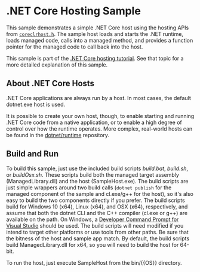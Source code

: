.NET Core Hosting Sample
========================

This sample demonstrates a simple .NET Core host using the hosting APIs from [`coreclrhost.h`](https://github.com/dotnet/runtime/blob/main/src/coreclr/hosts/inc/coreclrhost.h). The sample host loads and starts the .NET runtime, loads managed code, calls into a managed method, and provides a function pointer for the managed code to call back into the host.

This sample is part of the [.NET Core hosting tutorial](https://docs.microsoft.com/dotnet/core/tutorials/netcore-hosting). See that topic for a more detailed explanation of this sample.

About .NET Core Hosts
---------------------

.NET Core applications are always run by a host. In most cases, the default dotnet.exe host is used.

It is possible to create your own host, though, to enable starting and running .NET Core code from a native application, or to enable a high degree of control over how the runtime operates. More complex, real-world hosts can be found in the [dotnet/runtime](https://github.com/dotnet/runtime/tree/main/src/coreclr/hosts) repository.

Build and Run
-------------

To build this sample, just use the included build scripts *build.bat*, *build.sh*, or *buildOsx.sh*. These scripts build both the managed target assembly (ManagedLibrary.dll) and the host (SampleHost.exe). The build scripts are just simple wrappers around two build calls (`dotnet publish` for the managed component of the sample and cl.exe/g++ for the host), so it's also easy to build the two components directly if you prefer. The build scripts build for Windows 10 (x64), Linux (x64), and OSX (x64), respectively, and assume that both the dotnet CLI and the C++ compiler (cl.exe or g++) are available on the path. On Windows, a [Developer Command Prompt for Visual Studio](https://docs.microsoft.com/cpp/build/building-on-the-command-line#developer_command_prompt_shortcuts) should be used. The build scripts will need modified if you intend to target other platforms or use tools from other paths. Be sure that the bitness of the host and sample app match. By default, the build scripts build ManagedLibrary.dll for x64, so you will need to build the host for 64-bit.

To run the host, just execute SampleHost from the bin/{{OS}} directory.
